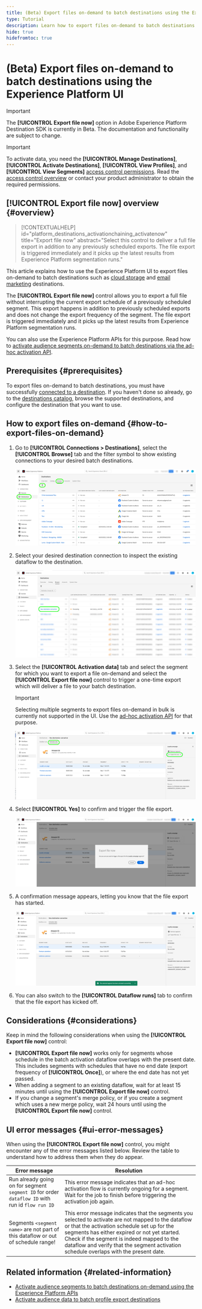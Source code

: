 ```yaml
---
title: (Beta) Export files on-demand to batch destinations using the Experience Platform UI
type: Tutorial
description: Learn how to export files on-demand to batch destinations using the Experience Platform UI.
hide: true
hidefromtoc: true
---
```

# (Beta) Export files on-demand to batch destinations using the Experience Platform UI

>[!IMPORTANT]
>
>The **[!UICONTROL Export file now]** option in Adobe Experience Platform Destination SDK is currently in Beta. The documentation and functionality are subject to change.

>[!IMPORTANT]
> 
>To activate data, you need the **[!UICONTROL Manage Destinations]**, **[!UICONTROL Activate Destinations]**, **[!UICONTROL View Profiles]**, and **[!UICONTROL View Segments]** [access control permissions](/help/access-control/home.md#permissions). Read the [access control overview](/help/access-control/ui/overview.md) or contact your product administrator to obtain the required permissions.

## **[!UICONTROL Export file now]** overview {#overview}

>[!CONTEXTUALHELP]
>id="platform_destinations_activationchaining_activatenow"
>title="Export file now"
>abstract="Select this control to deliver a full file export in addition to any previously scheduled exports. The file export is triggered immediately and it picks up the latest results from Experience Platform segmentation runs."

This article explains how to use the Experience Platform UI to export files on-demand to batch destinations such as [cloud storage](/help/destinations/catalog/cloud-storage/overview.md) and [email marketing](/help/destinations/catalog/email-marketing/overview.md) destinations.

The **[!UICONTROL Export file now]** control allows you to export a full file without interrupting the current export schedule of a previously scheduled segment. This export happens in addition to previously scheduled exports and does not change the export frequency of the segment. The file export is triggered immediately and it picks up the latest results from Experience Platform segmentation runs.

You can also use the Experience Platform APIs for this purpose. Read how to [activate audience segments on-demand to batch destinations via the ad-hoc activation API](/help/destinations/api/ad-hoc-activation-api.md).

## Prerequisites {#prerequisites}

To export files on-demand to batch destinations, you must have successfully [connected to a destination](./connect-destination.md). If you haven't done so already, go to the [destinations catalog](../catalog/overview.md), browse the supported destinations, and configure the destination that you want to use.

## How to export files on-demand {#how-to-export-files-on-demand}

1. Go to **[!UICONTROL Connections > Destinations]**, select the **[!UICONTROL Browse]** tab and the filter symbol to show existing connections to your desired batch destinations.
    
    ![Image highlighting how to get to the browse tab and filter existing dataflows.](../assets/ui/activate-on-demand/browse-tab.png)

2. Select your desired destination connection to inspect the existing dataflow to the destination.

    ![Image highlighting a filtered dataflow.](../assets/ui/activate-on-demand/filtered-dataflow.png)

3. Select the **[!UICONTROL Activation data]** tab and select the segment for which you want to export a file on-demand and select the **[!UICONTROL Export file now]** control to trigger a one-time export which will deliver a file to your batch destination.

    >[!IMPORTANT]
    >
    >Selecting multiple segments to export files on-demand in bulk is currently not supported in the UI. Use the [ad-hoc activation API](/help/destinations/api/ad-hoc-activation-api.md) for that purpose.

    ![Image highlighting the Export file now button.](../assets/ui/activate-on-demand/activate-segment-on-demand.png)

4. Select **[!UICONTROL Yes]** to confirm and trigger the file export.

    ![Image showing the Export file now confirmation dialog.](../assets/ui/activate-on-demand/confirm-activation.png)

5. A confirmation message appears, letting you know that the file export has started.

    ![Image showing confirmation of successful ad-hoc activation.](../assets/ui/activate-on-demand/ad-hoc-success.png)

6. You can also switch to the **[!UICONTROL Dataflow runs]** tab to confirm that the file export has kicked off.

## Considerations {#considerations}

Keep in mind the following considerations when using the **[!UICONTROL Export file now]** control:

* **[!UICONTROL Export file now]** works only for segments whose schedule in the batch activation dataflow overlaps with the present date. This includes segments with schedules that have no end date (export frequency of **[!UICONTROL Once]**), or where the end date has not yet passed.
* When adding a segment to an existing dataflow, wait for at least 15 minutes until using the **[!UICONTROL Export file now]** control.
* If you change a segment's merge policy, or if you create a segment which uses a new merge policy, wait 24 hours until using the **[!UICONTROL Export file now]** control.

## UI error messages {#ui-error-messages}

When using the **[!UICONTROL Export file now]** control, you might encounter any of the error messages listed below. Review the table to understand how to address them when they do appear.

|Error message | Resolution |
|---------|----------|
| Run already going on for segment `segment ID` for order `dataflow ID` with run id `flow run ID` | This error message indicates that an ad-hoc activation flow is currently ongoing for a segment. Wait for the job to finish before triggering the activation job again.|
| Segments `<segment name>` are not part of this dataflow or out of schedule range! | This error message indicates that the segments you selected to activate are not mapped to the dataflow or that the activation schedule set up for the segments has either expired or not yet started. Check if the segment is indeed mapped to the dataflow and verify that the segment activation schedule overlaps with the present date.|

## Related information {#related-information}

* [Activate audience segments to batch destinations on-demand using the Experience Platform APIs](/help/destinations/api/ad-hoc-activation-api.md)
* [Activate audience data to batch profile export destinations](/help/destinations/ui/activate-batch-profile-destinations.md)